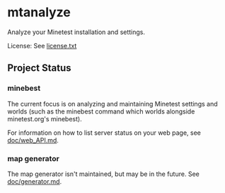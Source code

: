 # mtanalyze
Analyze your Minetest installation and settings.

License: See [license.txt](license.txt)


## Project Status

### minebest
The current focus is on analyzing and maintaining Minetest settings and worlds (such as the minebest command which worlds alongside minetest.org's minebest).

For information on how to list server status on your web page, see
[doc/web_API.md](doc/web_API.md).

### map generator
The map generator isn't maintained, but may be in the future. See [doc/generator.md](doc/generator.md).

